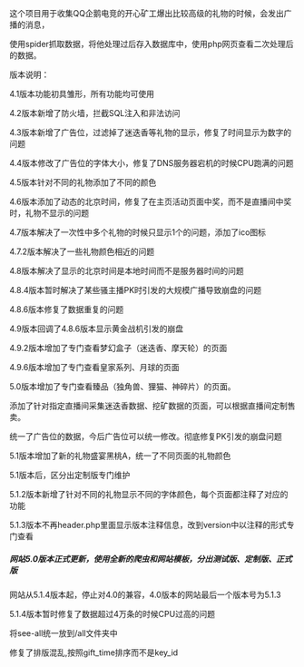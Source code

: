 这个项目用于收集QQ企鹅电竞的开心矿工爆出比较高级的礼物的时候，会发出广播的消息，

使用spider抓取数据，将他处理过后存入数据库中，使用php网页查看二次处理后的数据。

版本说明：

4.1版本功能初具雏形，所有功能均可使用

4.2版本新增了防火墙，拦截SQL注入和非法访问

4.3版本新增了广告位，过滤掉了迷迭香等礼物的显示，修复了时间显示为数字的问题

4.4版本修改了广告位的字体大小，修复了DNS服务器宕机的时候CPU跑满的问题

4.5版本针对不同的礼物添加了不同的颜色

4.6版本添加了动态的北京时间，修复了在主页活动页面中奖，而不是直播间中奖时，礼物不显示的问题

4.7版本解决了一次性中多个礼物的时候只显示1个的问题，添加了ico图标

4.7.2版本解决了一些礼物颜色相近的问题

4.8版本解决了显示的北京时间是本地时间而不是服务器时间的问题

4.8.4版本暂时解决了某些骚主播PK时引发的大规模广播导致崩盘的问题

4.8.6版本修复了数据重复的问题

4.9版本回调了4.8.6版本显示黄金战机引发的崩盘

4.9.2版本增加了专门查看梦幻盒子（迷迭香、摩天轮）的页面

4.9.6版本增加了专门查看皇家系列、月球的页面

5.0版本增加了专门查看臻品（独角兽、狸猫、神碎片）的页面。

添加了针对指定直播间采集迷迭香数据、挖矿数据的页面，可以根据直播间定制售卖。

统一了广告位的数据，今后广告位可以统一修改。彻底修复PK引发的崩盘问题

5.1版本增加了新的礼物盛宴黑桃A，统一了不同页面的礼物颜色

5.1版本后，区分出定制版专门维护

5.1.2版本新增了针对不同的礼物显示不同的字体颜色，每个页面都注释了对应的功能

5.1.3版本不再header.php里面显示版本注释信息，改到version中以注释的形式专门查看

##### 网站5.0版本正式更新，使用全新的爬虫和网站模板，分出测试版、定制版、正式版

网站从5.1.4版本起，停止对4.0的兼容，4.0版本的网站最后一个版本号为5.1.3

5.1.4版本暂时修复了数据超过4万条的时候CPU过高的问题

将see-all统一放到/all文件夹中

修复了排版混乱,按照gift_time排序而不是key_id